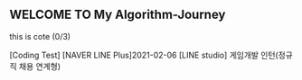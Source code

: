 ## WELCOME TO My Algorithm-Journey

this is cote (0/3)

[Coding Test]
[NAVER LINE Plus]2021-02-06 [LINE studio] 게임개발 인턴(정규직 채용 연계형)